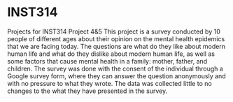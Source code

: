 # INST314
Projects for INST314
Project 4&5 
This project is a survey conducted by 10 people of different ages about their opinion on the mental health epidemics that we are facing today. The questions are what do they like about modern human life and what do they dislike about modern human life, as well as some factors that cause mental health in a family: mother, father, and children. The survey was done with the consent of the individual through a Google survey form, where they can answer the question anonymously and with no pressure to what they wrote. The data was collected little to no changes to the what they have presented in the survey.
